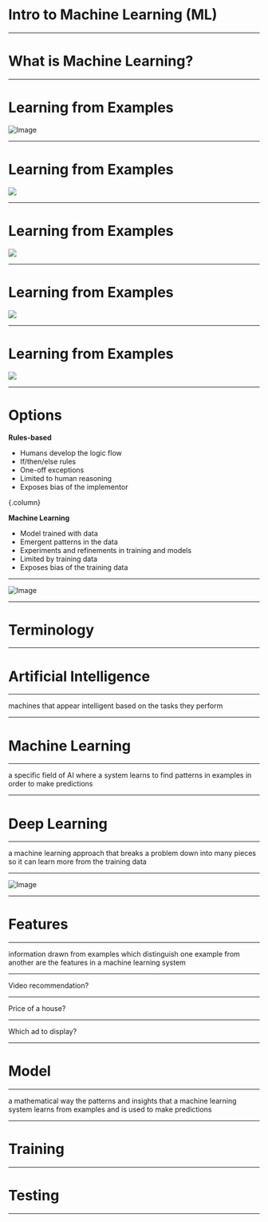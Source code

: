# Intro to Machine Learning (ML)

<!--
Background content for the slides:
https://developers.google.com/machine-learning/amli-content/what-is-ml/intro
https://developers.google.com/machine-learning/amli-content/what-is-ml/terminology	`
-->

---

# What is Machine Learning?

---

# Learning from Examples

![Image](https://file.io/HEwIRT)

<!--
Machine learning uses examples to identify patterns and make predictions on new examples. 

Imagine if you brought a young child to the zoo, and upon arriving at the lion exhibit, the child pointed at a lion and said, “It’s a kitty!”
-->

---

# Learning from Examples

![](https://cdn.mos.cms.futurecdn.net/vChK6pTy3vN3KbYZ7UU7k3-320-80.jpg)

<!--
Would you be surprised? Maybe the child has not seen a lion before, but does have a kitten at home, so they said the closest thing they could think of. 
-->

---

# Learning from Examples

![](http://stmedia.stimg.co/Cecil.JPG?fit=crop&crop=faces)

<!--
You inform the child this animal is a lion and continue your day at the zoo.
-->

---

# Learning from Examples

![](https://previews.123rf.com/images/gmack007/gmack0071708/gmack007170800006/85074775-a-tiger-laying-down-shot-in-hdr.jpg)

<!--
Later, you arrive at the tiger cage and the child now says, “It’s a lion!” (perhaps they now think all big cats are lions…) You might clarify for the child that tigers have stripes, while lions don’t.

We expect children to learn from their surroundings, and when they get something wrong, we provide feedback to help them improve. The child's understanding of cats, lions, and tigers improves with feedback.

Similarly, machine learning makes predictions based on feedback while learning from examples.
-->

---

# Learning from Examples
![](https://images-na.ssl-images-amazon.com/images/I/71rgVdaE0sL._SX425_.jpg)

<!--
A machine learning algorithm might have a hard time determining whether this is a kitten or a lion -- but then again, so might the child from the zoo.
-->

 ---

# Options

**Rules-based**
* Humans develop the logic flow
* If/then/else rules
* One-off exceptions
* Limited to human reasoning
* Exposes bias of the implementor

{.column}

**Machine Learning**
* Model trained with data
* Emergent patterns in the data
* Experiments and refinements in training and models
* Limited by training data
* Exposes bias of the training data

<!--
Before machine learning, many problems used a “rules-based approach”, which makes predictions based on a list of rules. In some situations it’s useful to have this human input, but it’s challenging to maintain as new rules are needed for each change in user needs or ecosystem.

Consider the problem of deciding whether an animal picture is a lion. A rules based approach might check for various things: whether the animal has 2 ears, whiskers, walks on 4 legs, and is large. But what if you forget to include a rule for no stripes? What if the picture is of a lion cub, which isn’t large?

A machine learning approach would be able to look through a large number of examples to find the patterns of what a lion looks like without being explicitly told. ML systems are easier to update as user needs and the ecosystem changes. Some more advantages and disadvantages of both approaches are shown here.
-->

---



![Image](https://file.io/4yqZYv)

<!--
Machine learning is an iterative process that requires large amounts of data to learn useful, generalizable patterns. 

Your first step in approaching a problem should always be to define a clear, user-focused goal. Then, decide whether to take a rules-based or machine learning approach based on how the advantages of each fit to your goal (generally, if you have a large amount of diverse data, machine learning is the way to go). 

No matter your approach, you’ll then need to test and refine your system until goals are met.
-->

---

# Terminology 

<!--
There are many key terms you’ll encounter in this class, and in your machine learning work. Here’s an overview of some of the most important terms.
-->

---

# Artificial Intelligence 

<!--
What is artificial intelligence?
-->

---

machines that appear intelligent based on the tasks they perform

<!--
You might think of crazy robots like in “Ex Machina”, or chatbots like Google Home, but AI is a very broad field -- in fact, machine learning is actually a specific field of AI.
-->

---

# Machine Learning 

<!--
What is machine learning then?
-->

---

a specific field of AI where a system learns to find patterns in examples in order to make predictions

<!--
Machine learning is a strategy through which AI can appear “intelligent” when performing tasks
-->

--- 

# Deep Learning 

<!--
“Deep learning” is a term that has become more and more widely used in recent years, due to the increasing availability of data.
-->

---

a machine learning approach that breaks a problem down into many pieces so it can learn more from the training data

<!--
Deep learning is a specific type of machine learning approach that gets its name from the large number of layers often used to build a neural network. Because these models are so complex, different layers can often learn different insights about the problem.

For example, a neural network classifying images of animals could have a layer that examines the colors in the image and another that looks for shapes. The insights from layers like these can be combined to identify, for example, whether an image shows a lion or a tiger.
-->

---

![Image](https://file.io/SLUDs7)

<!--
Sometimes these terms are used interchangeably, but that’s not quite correct. Deep learning is a specific technique in machine learning, which is a subfield in AI.
-->

---

# Features 

<!--
Now let’s dive deeper into what goes into a machine learning system.
-->

---

information drawn from examples which distinguish one example from another are the features in a machine learning system

<!--
For example, if we were trying to decide whether an image was of a lion or a tiger, useful features could be whether an animal has a mane or stripes. 

Some machine learning approaches (like deep learning) can automatically detect important features. But very often, you’ll need to define what features to include based on your specific goal.
-->

---

Video recommendation?

<!--
Say your goal is to give good video recommendations to viewers. What features / distinguishing information might be useful?

ex:
video topic
number of views
creator of video
-->

---

Price of a house?

<!--
What if your goal is to predict the price of a house?

ex:
location
# bedrooms
size of property
-->

---

Which ad to display?

<!--
What if you’re predicting which ad to display to someone using google search?

ex:
user’s query
type of device
time of day
-->

---

# Model 

<!--
These features are used in a model to make predictions.
-->

---

a mathematical way the patterns and insights that a machine learning system learns from examples and is used to make predictions

<!-- A model specifies how your machine learning system will actually learn patterns and insights. The model will then make predictions based on what it learned. Different models perform better on different problems -- we’ll discuss several common types of models in a later lecture.
-->

---

# Training 

<!--
Teaching a model the difference between a lion photo and a tiger photo requires training data. Training data is a large set of examples related to the problem you are trying to solve. The model will make predictions based on the patterns found in the training data.

In one type of machine learning, known as supervised learning, the examples are labeled. For example, the title of an image could be "Lion" or "Not a Lion." The model could use these titles as feedback, learning better how to classify images.

Especially with more data, models can become so complex that the details of how the model makes its predictions are difficult to understand. It’s important to continually evaluate and try to understand the output of your models. 
-->

---

# Testing 

<!--
Machine learning makes predictions on new data based on previous examples (training data). If your lion-detecting model adequately distinguishes lions from tigers, the model is performing successfully. If not, you can experiment with additional training data or other approaches to improve the results.

The data you use for testing should be representative of your problem and goal. Then your performance on the testing dataset should give you an idea of how your model will perform on totally new, real data.
-->

---

<!--
It’s important to always have a separate training dataset and testing dataset. If you observe high performance on the training data but lower performance on the separate testing data, it’s a sign of overfitting. Overfitting occurs when a model conforms too much to its training data and cannot generalize to make predictions about new data. For example, if none of the tigers in the training data have white fur, the model could assume all tigers have orange fur.

Just like the child from the zoo, a machine learning model will do the best it can with the information it has. Overfitting can be mitigated by looking for blind spots and bias in data and processes. It might also be a sign that you need more training data. We’ll have a deeper discussion of how to improve performance of machine learning models, including reducing overfitting, later in the class.
-->










